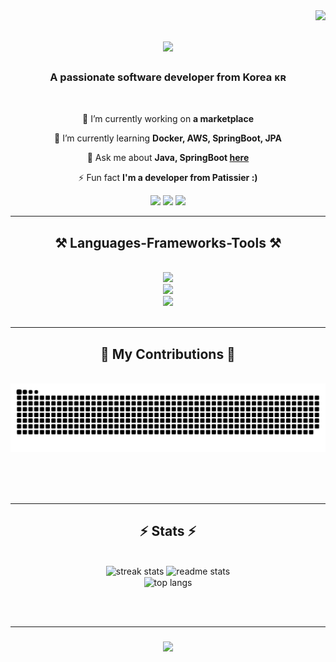 
<img align="right" src="https://visitor-badge.laobi.icu/badge?page_id=Komo1284.Komo1284" />

<h1 align="center">
    <img src="https://readme-typing-svg.herokuapp.com/?font=Righteous&size=35&center=true&vCenter=true&width=500&height=70&duration=4000&lines=Hi+There!+👋;+I'm+KOMOREBI+!;" />
</h1>

<h3 align="center">A passionate software developer from Korea ᴋʀ</h3>

<br/>

<div align="center">
 
 🔭 I’m currently working on **a marketplace**
 
 🌱 I’m currently learning **Docker, AWS, SpringBoot, JPA**

💬 Ask me about **Java, SpringBoot [here](https://github.com/Komo1284)**

⚡ Fun fact **I'm a developer from Patissier :)**

 </div>
 
<div align="center">
  <div style="display: inline-block;">
    <div style="text-align: center; display: inline-block;">
      <a href="mailto:pedro.sales.rkdgur96@gmail.com" style="text-decoration: none;">
        <img src="https://img.shields.io/badge/Gmail-333333?style=for-the-badge&logo=gmail&logoColor=red" style="display: block;" />
      </a>
    </div>
    <div style="text-align: center; display: inline-block;">
      <a href="https://komo1284.github.io" target="_blank" style="text-decoration: none;">
        <img src="https://img.shields.io/badge/Portfolio-FF5722?style=for-the-badge&logo=todoist&logoColor=white" style="display: block;" />
      </a>
    </div>
    <div style="text-align: center; display: inline-block;">
      <a href="https://komorebi1284.tistory.com/" target="_blank" style="text-decoration: none;">
        <img src="https://github-readme-tistory-card.vercel.app/api/badge?name=Tistory%20Blog" style="display: block;" />
      </a>
    </div>
  </div>
</div>
 <hr/>

<h2 align="center">⚒️ Languages-Frameworks-Tools ⚒️</h2>
<br/>
<div align="center">
    <img src="https://skillicons.dev/icons?i=apple,windows,linux,ubuntu" /><br>
    <img src="https://skillicons.dev/icons?i=html,css,tailwind,javascript,vscode,eclipse,idea,git,github,notion" /><br>
    <img src="https://skillicons.dev/icons?i=py,java,spring,maven,gradle,hibernate,postman,mysql,aws,docker" /><br>
</div>
<br/>
<hr/>

<div align="center">
  <h2>🐍 My Contributions 🐍</h2>
  <br>
  <img alt="snake eating my contributions" src="https://raw.githubusercontent.com/Komo1284/Komo1284/output/github-contribution-grid-snake-dark.svg" />
  
  <br/><br/><br/>
</div>

<hr/>
<h2 align="center">⚡ Stats ⚡</h2>
<br>
<div align=center>
  <img width=390 src="https://streak-stats.demolab.com/?user=komo1284&theme=react&border_radius=10" alt="streak stats"/>
  <img width=390 src="https://github-readme-stats.vercel.app/api?username=komo1284&count_private=true&show_icons=true&theme=react&rank_icon=github&border_radius=10" alt="readme stats" />
  <br/>
  <img width=325 align="center" src="https://github-readme-stats.vercel.app/api/top-langs/?username=komo1284&hide=HTML&langs_count=8&layout=compact&theme=react&border_radius=10&size_weight=0.5&count_weight=0.5&exclude_repo=github-readme-stats" alt="top langs" />
</div>

<br/><br/>

<hr/>
<h3 align="center">
    <img src="https://readme-typing-svg.herokuapp.com/?font=Righteous&size=35&center=true&vCenter=true&width=500&height=70&duration=3000&lines=Thanks+for+visiting!+👋;" />
</h1>
